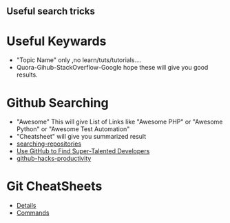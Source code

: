 ## Useful search tricks

# Useful Keywards

* "Topic Name" only ,no learn/tuts/tutorials....
*  Quora-Gihub-StackOverflow-Google hope these will give you good results. 

# Github Searching

* "Awesome" This will give List of Links like "Awesome PHP" or "Awesome Python" or "Awesome Test Automation"
* "Cheatsheet" will give you summarized result
* [searching-repositories](https://help.github.com/articles/searching-repositories/)
* [Use GitHub to Find Super-Talented Developers ](https://www.socialtalent.com/blog/recruitment/how-to-use-github-to-find-super-talented-developers)
* [github-hacks-productivity](https://usersnap.com/blog/github-hacks-productivity/)


# Git CheatSheets

* [Details](https://github.com/tiimgreen/github-cheat-sheet)
* [Commands](https://gist.github.com/hofmannsven/6814451)

